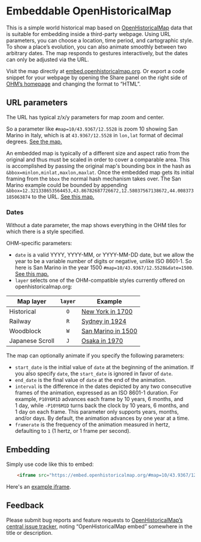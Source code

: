# Embeddable OpenHistoricalMap

This is a simple world historical map based on [OpenHistoricalMap](https://www.openhistoricalmap.org/) data that is suitable for embedding inside a third-party webpage. Using URL parameters, you can choose a location, time period, and cartographic style. To show a place’s evolution, you can also animate smoothly between two arbitrary dates. The map responds to gestures interactively, but the dates can only be adjusted via the URL.

Visit the map directly at [embed.openhistoricalmap.org](https://embed.openhistoricalmap.org/). Or export a code snippet for your webpage by opening the Share panel on the right side of [OHM’s homepage](https://www.openhistoricalmap.org/) and changing the format to “HTML”.

## URL parameters

The URL has typical z/x/y parameters for map zoom and center.

So a parameter like `#map=10/43.9367/12.5528` is zoom 10 showing San Marino in Italy, which is at `43.9367/12.5528` in `lon,lat` format of decimal degrees. [See the map.](https://embed.openhistoricalmap.org/#map=10/43.9367/12.5528)

An embedded map is typically of a different size and aspect ratio from the original and thus must be scaled in order to cover a comparable area. This is accomplished by passing the original map's bounding box in the hash as `&bbox=minlon,minlat,maxlon,maxlat`. Once the embedded map gets its initial framing from the `bbox` the normal hash mechanism takes over. The San Marino example could be bounded by appending `&bbox=12.321338653564453,43.86782687726672,12.58037567138672,44.008373185063874` to the URL. [See this map.](https://embed.openhistoricalmap.org/#map=10/43.9367/12.5528&bbox=12.321338653564453,43.86782687726672,12.58037567138672,44.008373185063874)

### Dates

Without a date parameter, the map shows everything in the OHM tiles for which there is a style specified. 

OHM-specific parameters:

* `date` is a valid YYYY, YYYY-MM, or YYYY-MM-DD date, but we allow the year to be a variable number of digits or negative, unlike ISO 8601-1. So here is San Marino in the year 1500 `#map=10/43.9367/12.5528&date=1500`. [See this map.](https://embed.openhistoricalmap.org/#map=10/43.9367/12.5528&date=1500)
* `layer` selects one of the OHM-compatible styles currently offered on openhistoricalmap.org:

Map layer | `layer` | Example
----|:--:|----
Historical | `O` | [New York in 1700](https://embed.openhistoricalmap.org/#map=18/40.70486/-74.01313&date=1700&layer=O)
Railway | `R` | [Sydney in 1924](https://embed.openhistoricalmap.org/#map=14/-33.8677/151.2105&date=1924&layer=R)
Woodblock | `W` | [San Marino in 1500](https://embed.openhistoricalmap.org/#map=10/43.9367/12.5528&date=1500&layer=W)
Japanese Scroll | `J` | [Osaka in 1970](https://embed.openhistoricalmap.org/#map=13/34.6914/135.5011&date=1970&layer=J)

The map can optionally animate if you specify the following parameters:

* `start_date` is the initial value of `date` at the beginning of the animation. If you also specify `date`, the `start_date` is ignored in favor of `date`.
* `end_date` is the final value of `date` at the end of the animation.
* `interval` is the difference in the dates depicted by any two consecutive frames of the animation, expressed as an ISO&nbsp;8601-1 duration. For example, `P10Y6M1D` advances each frame by 10&nbsp;years, 6&nbsp;months, and 1&nbsp;day, while `-P10Y6M1D` turns back the clock by 10&nbsp;years, 6&nbsp;months, and 1&nbsp;day on each frame. This parameter only supports years, months, and/or days. By default, the animation advances by one year at a time.
* `framerate` is the frequency of the animation measured in hertz, defaulting to `1` (1 hertz, or 1 frame per second).

## Embedding

Simply use code like this to embed:
```html
    <iframe src="https://embed.openhistoricalmap.org/#map=10/43.9367/12.5528&date=1500&layer=O" height="500" width="100%" title="OpenHistoricalMap: San Marino in 1500"></iframe> 
```

Here's an [example iframe](https://embed.openhistoricalmap.org/iframe-example.html).

## Feedback

Please submit bug reports and feature requests to [OpenHistoricalMap’s central issue tracker](https://github.com/OpenHistoricalMap/issues/issues/), noting “OpenHistoricalMap embed” somewhere in the title or description. 
